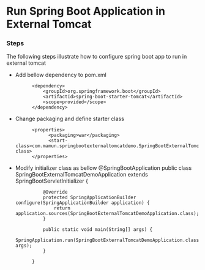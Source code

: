 # Run Spring Boot Application in External Tomcat

### Steps
The following steps illustrate how to configure spring boot app to run in external tomcat

* Add bellow dependency to pom.xml

			<dependency>
				<groupId>org.springframework.boot</groupId>
				<artifactId>spring-boot-starter-tomcat</artifactId>
				<scope>provided</scope>
			</dependency>

* Change packaging and define starter class

            <properties>
                  <packaging>war</packaging>
                  <start-class>com.mamun.springbootexternaltomcatdemo.SpringBootExternalTomcatDemoApplication</start-class>
            </properties>
	
* Modify initializer class as bellow
            @SpringBootApplication
            public class SpringBootExternalTomcatDemoApplication extends SpringBootServletInitializer {
    
                @Override
                protected SpringApplicationBuilder configure(SpringApplicationBuilder application) {
                    return application.sources(SpringBootExternalTomcatDemoApplication.class);
                }
                
                public static void main(String[] args) {
                    SpringApplication.run(SpringBootExternalTomcatDemoApplication.class, args);
                }
    
            }
		
